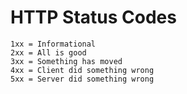# HTTP Status Codes

```text
1xx = Informational
2xx = All is good
3xx = Something has moved
4xx = Client did something wrong
5xx = Server did something wrong
```
